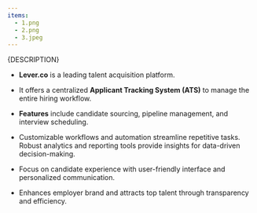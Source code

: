 ```yaml
---
items:
  - 1.png
  - 2.png
  - 3.jpeg
---
```


{DESCRIPTION}

- **Lever.co** is a leading talent acquisition platform.

- It offers a centralized **Applicant Tracking System (ATS)** to manage the entire hiring workflow.
  
- **Features** include candidate sourcing, pipeline management, and interview scheduling.
  
- Customizable workflows and automation streamline repetitive tasks.
Robust analytics and reporting tools provide insights for data-driven decision-making.

- Focus on candidate experience with user-friendly interface and personalized communication.

- Enhances employer brand and attracts top talent through transparency and efficiency.
